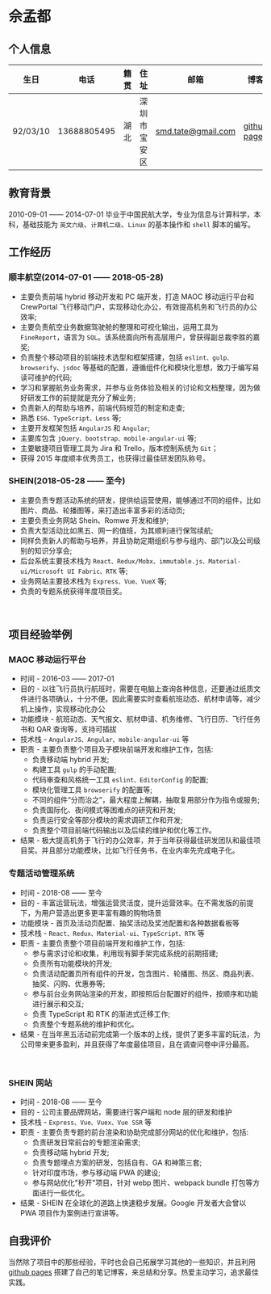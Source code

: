 # 佘孟都

## 个人信息

| 生日        |   电话   | 籍贯        |   住址   | 邮箱       |   博客  |
| ------------ | ------- | ------------ | ------- | ------------ | ------- |
| 92/03/10 | 13688805495 | 湖北 | 深圳市宝安区 | smd.tate@gmail.com | [github pages](https://tate-young.github.io) |

## 教育背景

2010-09-01 —— 2014-07-01 毕业于中国民航大学，专业为信息与计算科学，本科，基础技能为 `英文六级`、`计算机二级`、`Linux` 的基本操作和 `shell` 脚本的编写。

## 工作经历

### 顺丰航空(2014-07-01 —— 2018-05-28)

* 主要负责前端 hybrid 移动开发和 PC 端开发，打造 MAOC 移动运行平台和 CrewPortal 飞行移动门户，实现移动化办公，有效提高机务和飞行员的办公效率;
* 主要负责航空业务数据驾驶舱的整理和可视化输出，运用工具为 `FineReport`，语言为 `SQL`。该系统面向所有高层用户，曾获得副总裁李胜的嘉奖;
* 负责整个移动项目的前端技术选型和框架搭建，包括 `eslint、gulp、browserify、jsdoc` 等基础的配置，遵循组件化和模块化思想，致力于编写易读可维护的代码;
* 学习和掌握航务业务需求，并参与业务体验及相关的讨论和文档整理，因为做好研发工作的前提就是充分了解业务;
* 负责新人的帮助与培养，前端代码规范的制定和走查;
* 熟悉 `ES6、TypeScript、Less` 等;
* 主要开发框架包括 `AngularJS` 和 `Angular`;
* 主要库包含 `jQuery、bootstrap、mobile-angular-ui` 等;
* 主要敏捷项目管理工具为 Jira 和 Trello，版本控制系统为 `Git`；
* 获得 2015 年度顺丰优秀员工，也获得过最佳研发团队称号。

### SHEIN(2018-05-28 —— ⾄今)

* 主要负责专题活动系统的研发，提供给运营使用，能够通过不同的组件，比如图片、商品、轮播图等，来打造出丰富多彩的活动页;
* 主要负责业务网站 Shein、Romwe 开发和维护;
* 负责大型活动比如黑五、网一的值班，为其顺利进行保驾续航;
* 同样负责新人的帮助与培养，并且协助定期组织与参与组内、部门以及公司级别的知识分享会;
* 后台系统主要技术栈为 `React、Redux/Mobx、immutable.js、Material-ui/Microsoft UI Fabric、RTK` 等;
* 业务网站主要技术栈为 `Express、Vue、VueX` 等;
* 负责的专题系统获得年度项目奖。

&nbsp;
&nbsp;
&nbsp;

## 项目经验举例

### MAOC 移动运行平台

* 时间 - 2016-03 —— 2017-01
* 目的 - 以往飞行员执行航班时，需要在电脑上查询各种信息，还要通过纸质文件进行各项确认，十分不便。因此需要实时查看航班动态、航材申请等，减少机上操作，实现移动化办公
* 功能模块 - 航班动态、天气报文、航材申请、机务维修、飞行日历、飞行任务书和 QAR 查询等，支持可插拔
* 技术栈 - `AngularJS、Angular、mobile-angular-ui` 等
* 职责 - 主要负责整个项目及子模块前端开发和维护工作，包括:
  * 负责移动端 hybrid 开发;
  * 构建工具 `gulp` 的手动配置;
  * 代码审查和风格统一工具 `eslint、EditorConfig` 的配置;
  * 模块化管理工具 `browserify` 的配置等;
  * 不同的组件“分而治之”，最大程度上解耦，抽取复用部分作为指令或服务;
  * 负责国际化、夜间模式等困难点的研究和开发;
  * 负责运行安全等部分模块的需求调研工作和开发;
  * 负责整个项目前端代码输出以及后续的维护和优化等工作。
* 结果 - 极大提高机务于飞行的办公效率，并于当年获得最佳研发团队和最佳项目奖。并且部分功能模块，比如飞行任务书，在业内率先完成电子化。

### 专题活动管理系统

* 时间 - 2018-08 —— 至今
* 目的 - 丰富运营玩法，增强运营灵活度，提升运营效率。在不需发版的前提下，为用户营造出更多更丰富有趣的购物场景
* 功能模块 - 首页及活动页配置、抽奖活动及奖池配置和各种数据看板等
* 技术栈 - `React、Redux、Material-ui、TypeScript、RTK` 等
* 职责 - 主要负责整个项目前端开发和维护工作，包括:
  * 参与需求讨论和收集，利用现有脚手架完成系统的前期搭建;
  * 负责所有功能模块的开发;
  * 负责活动配置页所有组件的开发，包含图片、轮播图、热区、商品列表、抽奖、闪购、优惠券等;
  * 参与前台业务网站渲染的开发，即按照后台配置好的组件，按顺序和功能进行展示和交互;
  * 负责 TypeScript 和 RTK 的渐进式迁移工作;
  * 负责整个专题系统的维护和优化。
* 结果 - 在当年黑五活动前完成第一个版本的上线，提供了更多丰富的玩法，为公司带来更多盈利，并且获得了年度最佳项目，且在调查问卷中评分最高。

&nbsp;
&nbsp;
&nbsp;
&nbsp;
&nbsp;
&nbsp;
&nbsp;
&nbsp;

### SHEIN 网站

* 时间 - 2018-08 —— 至今
* 目的 - 公司主要品牌网站，需要进行客户端和 node 层的研发和维护
* 技术栈 - `Express、Vue、Vuex、Vue SSR` 等
* 职责 - 主要负责专题的前台渲染和协助完成部分网站的优化和维护，包括:
  * 负责研发日常前台的专题渲染需求;
  * 负责移动端 hybrid 开发;
  * 负责专题埋点方案的研发，包括自有、GA 和神策三套;
  * 针对印度市场，参与移动端 PWA 的建设;
  * 参与网站优化"秒开"项目，针对 webp 图片、webpack bundle 打包等方面进行一些优化。
* 结果 - SHEIN 在全球化的道路上快速稳步发展。Google 开发者大会曾以 PWA 项目作为案例进行宣讲等。

## 自我评价

当然除了项目中的那些经验，平时也会自己拓展学习其他的一些知识，并且利用 [github pages](https://tate-young.github.io) 搭建了自己的笔记博客，来总结和分享。热爱主动学习，追求最佳实践。

